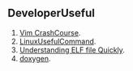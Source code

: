 ## DeveloperUseful

1. [Vim CrashCourse](https://github.com/VisheshPatel/DeveloperUseful/blob/master/Vim%20CrashCourse.md).
2. [LinuxUsefulCommand](https://github.com/VisheshPatel/DeveloperUseful/blob/master/LinuxUsefulCommand.md).
3. [Understanding ELF file Quickly](https://github.com/VisheshPatel/DeveloperUseful/blob/master/Understanding%20ELF%20file%20Quickly.md).
4. [doxygen](https://github.com/VisheshPatel/DeveloperUseful/edit/master/doxygen.md).
